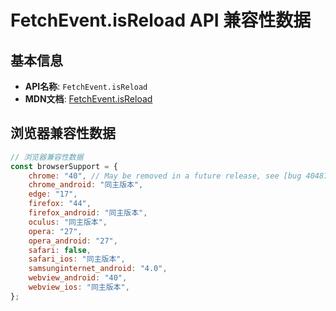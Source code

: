 # FetchEvent.isReload API 兼容性数据

## 基本信息

- **API名称**: `FetchEvent.isReload`
- **MDN文档**: [FetchEvent.isReload](https://developer.mozilla.org/docs/Web/API/FetchEvent/isReload)

## 浏览器兼容性数据

```javascript
// 浏览器兼容性数据
const browserSupport = {
    chrome: "40", // May be removed in a future release, see [bug 40487736](https://crbug.com/40487736).,
    chrome_android: "同主版本",
    edge: "17",
    firefox: "44",
    firefox_android: "同主版本",
    oculus: "同主版本",
    opera: "27",
    opera_android: "27",
    safari: false,
    safari_ios: "同主版本",
    samsunginternet_android: "4.0",
    webview_android: "40",
    webview_ios: "同主版本",
};

```

